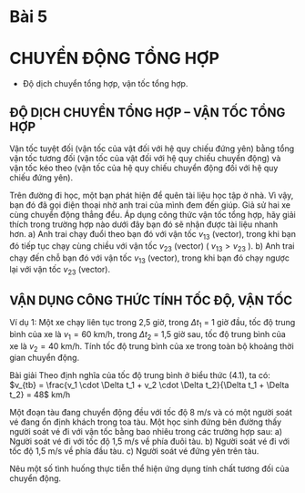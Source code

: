 # Bài 5
# CHUYỂN ĐỘNG TỔNG HỢP

- Độ dịch chuyển tổng hợp, vận tốc tổng hợp.

## ĐỘ DỊCH CHUYỂN TỔNG HỢP – VẬN TỐC TỔNG HỢP

Vận tốc tuyệt đối (vận tốc của vật đối với hệ quy chiếu đứng yên) bằng tổng vận tốc tương đối (vận tốc của vật đối với hệ quy chiếu chuyển động) và vận tốc kéo theo (vận tốc của hệ quy chiếu chuyển động đối với hệ quy chiếu đứng yên).

Trên đường đi học, một bạn phát hiện để quên tài liệu học tập ở nhà. Vì vậy, bạn đó đã gọi điện thoại nhờ anh trai của mình đem đến giúp. Giả sử hai xe cùng chuyển động thẳng đều. Áp dụng công thức vận tốc tổng hợp, hãy giải thích trong trường hợp nào dưới đây bạn đó sẽ nhận được tài liệu nhanh hơn.
a) Anh trai chạy đuổi theo bạn đó với vận tốc $v_{13}$ (vector), trong khi bạn đó tiếp tục chạy cùng chiều với vận tốc $v_{23}$ (vector) ( $v_{13} > v_{23}$ ).
b) Anh trai chạy đến chỗ bạn đó với vận tốc $v_{13}$ (vector), trong khi bạn đó chạy ngược lại với vận tốc $v_{23}$ (vector).

## VẬN DỤNG CÔNG THỨC TÍNH TỐC ĐỘ, VẬN TỐC

Ví dụ 1: Một xe chạy liên tục trong 2,5 giờ, trong $\Delta t_1$ = 1 giờ đầu, tốc độ trung bình của xe là $v_1 = 60$ km/h, trong $\Delta t_2$ = 1,5 giờ sau, tốc độ trung bình của xe là $v_2 = 40$ km/h. Tính tốc độ trung bình của xe trong toàn bộ khoảng thời gian chuyển động.

Bài giải
Theo định nghĩa của tốc độ trung bình ở biểu thức (4.1), ta có:
$v_{tb} = \frac{v_1 \cdot \Delta t_1 + v_2 \cdot \Delta t_2}{\Delta t_1 + \Delta t_2} = 48$ km/h

Một đoạn tàu đang chuyển động đều với tốc độ 8 m/s và có một người soát vé đang ổn định khách trong toa tàu. Một học sinh đứng bên đường thấy người soát vé đi với vận tốc bằng bao nhiêu trong các trường hợp sau:
a) Người soát vé đi với tốc độ 1,5 m/s về phía đuôi tàu.
b) Người soát vé đi với tốc độ 1,5 m/s về phía đầu tàu.
c) Người soát vé đứng yên trên tàu.

Nêu một số tình huống thực tiễn thể hiện ứng dụng tính chất tương đối của chuyển động.
